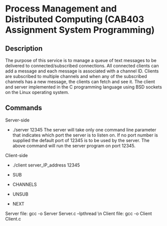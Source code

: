# Process Management and Distributed Computing (CAB403 Assignment System Programming)

## Description
The  purpose  of  this service  is  to  manage  a  queue  of  text  messages  to  be  delivered to connected/subscribed connections. All connected clients can add a message and each message is associated with a channel ID. Clients are subscribed to multiple channels and when any of the subscribed channels has a new message, the clients can fetch and see it.
The client and server implemented in the C programming language using BSD sockets on the Linux operating system.

## Commands
Server-side
- ./server 12345
The server will take only one command line parameter that indicates which port the server is to listen on. If no port number is supplied the default port of 12345 is to be used by the server. The above command will run the server program on port 12345. 

Client-side
- ./client server_IP_address 12345

- SUB <channelid>

- CHANNELS
- UNSUB <channelid>
- NEXT<channelid> 



Server file: gcc -o Server Server.c –lpthread \n
Client file: gcc -o Client Client.c

